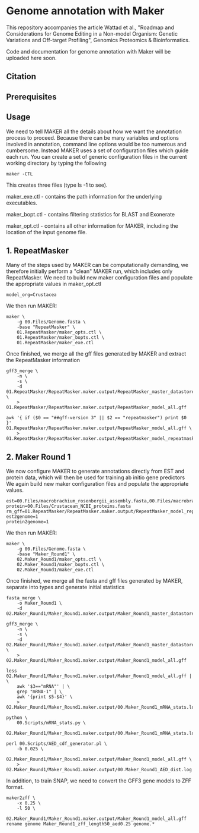 # Genome annotation with Maker

<p>This repository accompanies the article Wattad et al., "Roadmap and Considerations for Genome Editing in a Non-model Organism: Genetic
Variations and Off-target Profiling", Genomics Proteomics & Bioinformatics.</p>

<p>Code and documentation for genome annotation with Maker will be uploaded here soon.</p>

## Citation

## Prerequisites

## Usage
We need to tell MAKER all the details about how we want the annotation process to proceed.
Because there can be many variables and options involved in annotation, command line options would be too numerous and cumbersome.
Instead MAKER uses a set of configuration files which guide each run.
You can create a set of generic configuration files in the current working directory by typing the following

```
maker -CTL
```

This creates three files (type ls -1 to see).


maker_exe.ctl - contains the path information for the underlying executables.

maker_bopt.ctl - contains filtering statistics for BLAST and Exonerate

maker_opt.ctl - contains all other information for MAKER, including the location of the input genome file.

## 1. RepeatMasker
Many of the steps used by MAKER can be computationally demanding, we therefore initially perform a "clean" MAKER run, which includes only RepeatMasker.
We need to build new maker configuration files and populate the appropriate values in maker_opt.ctl

`model_org=Crustacea`

We then run MAKER:
```
maker \
	-g 00.Files/Genome.fasta \
	-base "RepeatMasker" \
	01.RepeatMasker/maker_opts.ctl \
	01.RepeatMasker/maker_bopts.ctl \
	01.RepeatMasker/maker_exe.ctl
```

Once finished, we merge all the gff files generated by MAKER and extract the RepeatMasker information
```
gff3_merge \
	-n \
	-s \
	-d 01.RepeatMasker/RepeatMasker.maker.output/RepeatMasker_master_datastore_index.log \
	> 01.RepeatMasker/RepeatMasker.maker.output/RepeatMasker_model_all.gff
	
awk '{ if ($0 == "##gff-version 3" || $2 == "repeatmasker") print $0 }' 01.RepeatMasker/RepeatMasker.maker.output/RepeatMasker_model_all.gff \
	> 01.RepeatMasker/RepeatMasker.maker.output/RepeatMasker_model_repeatmasker.gff
```

## 2. Maker Round 1
We now configure MAKER to generate annotations directly from EST and protein data, which will then be used for training ab initio gene predictors
We again build new maker configuration files and populate the appropriate values.

```
est=00.Files/macrobrachium_rosenbergii_assembly.fasta,00.Files/macrobrachium_rosenbergii_NCBI_mRNA.fasta
protein=00.Files/Crustacean_NCBI_proteins.fasta
rm_gff=01.RepeatMasker/RepeatMasker.maker.output/RepeatMasker_model_repeatmasker.gff
est2genome=1
protein2genome=1
```

We then run MAKER:
```
maker \
	-g 00.Files/Genome.fasta \
	-base "Maker_Round1" \
	02.Maker_Round1/maker_opts.ctl \
	02.Maker_Round1/maker_bopts.ctl \
	02.Maker_Round1/maker_exe.ctl
```

Once finished, we merge all the fasta and gff files generated by MAKER, separate into types and generate initial statistics
```
fasta_merge \
	-o Maker_Round1 \
	-d 02.Maker_Round1/Maker_Round1.maker.output/Maker_Round1_master_datastore_index.log

gff3_merge \
	-n \
	-s \
	-d 02.Maker_Round1/Maker_Round1.maker.output/Maker_Round1_master_datastore_index.log \
	> 02.Maker_Round1/Maker_Round1.maker.output/Maker_Round1_model_all.gff

less 02.Maker_Round1/Maker_Round1.maker.output/Maker_Round1_model_all.gff | \
	awk '$3=="mRNA"' | \
	grep "mRNA-1" | \
	awk '{print $5-$4}' \
	> 02.Maker_Round1/Maker_Round1.maker.output/00.Maker_Round1_mRNA_stats.log

python \
	00.Scripts/mRNA_stats.py \
	02.Maker_Round1/Maker_Round1.maker.output/00.Maker_Round1_mRNA_stats.log
	
perl 00.Scripts/AED_cdf_generator.pl \
	-b 0.025 \
	02.Maker_Round1/Maker_Round1.maker.output/Maker_Round1_model_all.gff \
	> 02.Maker_Round1/Maker_Round1.maker.output/00.Maker_Round1_AED_dist.log
```

In addition, to train SNAP, we need to convert the GFF3 gene models to ZFF format.
```
maker2zff \
	-x 0.25 \
	-l 50 \
	02.Maker_Round1/Maker_Round1.maker.output/Maker_Round1_model_all.gff
rename genome Maker_Round1_zff_length50_aed0.25 genome.*
```
